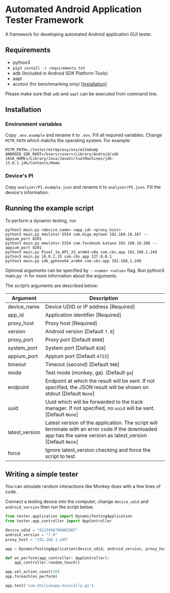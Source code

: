 # Automated Android Application Tester Framework

A framework for developing automated Android application GUI tester.

## Requirements

- python3
- `pip3 install -r requirements.txt`
- adb (Included in Android SDK Platform-Tools)
- aapt
- acvtool (for benchmarking only) [[Installation](https://github.com/pilgun/acvtool)]

Please make sure that `adb` and `aapt` can be executed from command line.

## Installation

### Environment variables

Copy `.env.example` and rename it to `.env`. Fill all required variables.
Change `MITM_PATH` which matchs the operating system. For example:

```
MITM_PATH=./tester/mitmproxy/osx/mitmdump
ANDROID_SDK_ROOT=/Users/<user>/Library/Android/sdk
JAVA_HOME=/Library/Java/JavaVirtualMachines/jdk-13.0.1.jdk/Contents/Home
```

### Device's PI

Copy `analyzer/PI.example.json` and rename it to `analyzer/PI.json`. Fill the device's information.

## Running the example script

To perform a dynamic testing, run

```
python3 main.py <device_name> <app_id> <proxy_host>
python3 main.py emulator-5554 com.miga.mytown 192.168.10.167 --appium_port 8201
python3 main.py emulator-5554 com.facebook.katana 192.168.10.206 --appium_port 8201
python3 main.py Pixel_3a_API_33_arm64-v8a com.cbs.app 192.168.1.249
python3 main.py 10.0.2.15 com.cbs.app 127.0.0.1
python3 main.py sdk_gphone64_arm64 com.cbs.app 192.168.1.249
```

Optional arguments can be specified by `--<name> <value>` flag. Run python3 main.py -h for more information about the arguments.

The script’s arguments are described below:

| Argument       | Description                                                                                                                                                   |
| -------------- | ------------------------------------------------------------------------------------------------------------------------------------------------------------- |
| device_name    | Device UDID or IP address [Required]                                                                                                                          |
| app_id         | Application identifier [Required]                                                                                                                             |
| proxy_host     | Proxy host [Required]                                                                                                                                         |
| version        | Android version [Default `7.0`]                                                                                                                               |
| proxy_port     | Proxy port [Default `8080`]                                                                                                                                   |
| system_port    | System port [Default `820`]                                                                                                                                   |
| appium_port    | Appium port [Default `4723`]                                                                                                                                  |
| timeout        | Timeout (second) [Default `900`]                                                                                                                              |
| mode           | Test mode (monkey, ga). [Default `ga`]                                                                                                                        |
| endpoint       | Endpoint at which the result will be sent. If not specified, the JSON result will be shown on stdout [Default `None`]                                         |
| uuid           | Uuid which will be forwarded to the track manager. If not specified, no `uuid` will be sent. [Default `None`]                                                 |
| latest_version | Latest version of the application. The script will terminate with an error code if the downloaded app has the same version as latest_version [Default `None`] |
| force          | Ignore latest_version checking and force the script to test                                                                                                   |

## Writing a simple tester

You can simulate random interactions like Monkey does with a few lines of code.

Connect a testing device into the computer, change `device_udid` and `android_version` then run the script below.

```python
from tester.application import DynamicTestingApplication
from tester.app_controller import AppController

device_udid = "0123456789ABCDEF"
android_version = "7.0"
proxy_host = "192.168.1.249"

app = DynamicTestingApplication(device_udid, android_version, proxy_host)

def on_perform(app_controller: AppController):
    app_controller.random_touch()

app.set_action_count(30)
app.foreach(on_perform)

app.test('com.zhiliaoapp.musically.go')
```
